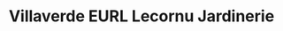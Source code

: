 ---
title: "Villaverde EURL Lecornu Jardinerie"
url: /la-lande-patry/villaverde-eurl-lecornu-jardinerie/
shop: centre de jardinage
---